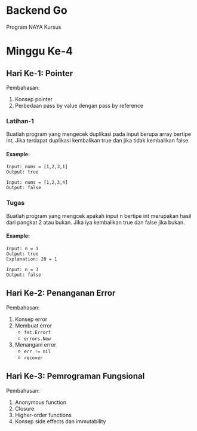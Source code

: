 # Backend Go
Program NAYA Kursus

# Minggu Ke-4

## Hari Ke-1: Pointer
Pembahasan:
1. Konsep pointer
2. Perbedaan pass by value dengan pass by reference

### Latihan-1
Buatlah program yang mengecek duplikasi pada input berupa array bertipe int. Jika terdapat duplikasi kembalikan true dan jika tidak kembalikan false.

#### Example:
```
Input: nums = [1,2,3,1]
Output: true

Input: nums = [1,2,3,4]
Output: false
```

### Tugas
Buatlah program yang mengcek apakah input n bertipe int merupakan hasil dari pangkat 2 atau bukan. Jika iya kembalikan true dan false jika bukan.

#### Example:
```
Input: n = 1
Output: true
Explanation: 20 = 1

Input: n = 3
Output: false
```

## Hari Ke-2: Penanganan Error
Pembahasan:
1. Konsep error
2. Membuat error
    * `fmt.Errorf`
    * `errors.New`
4. Menangani error
    * `err != nil`
    * `recover`

## Hari Ke-3: Pemrograman Fungsional
Pembahasan:
1. Anonymous function
2. Closure
3. Higher-order functions
4. Konsep side effects dan immutability
